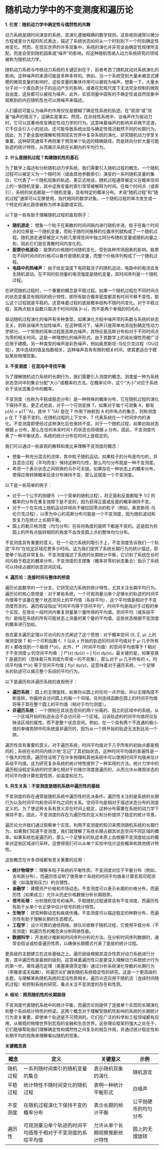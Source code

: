 # 随机动力学中的不变测度和遍历论

**1. 引言：随机动力学中确定性与偶然性的共舞**

动力系统是随时间演变的系统，其演化遵循精确的数学规则。这些规则通常以微分方程或差分方程的形式表达，描述了系统状态如何从一个时刻到下一个时刻确定性地变化。然而，在现实世界的许多现象中，系统的演化并非完全由确定性规律所支配，而是会受到随机因素或“噪声”的影响。将这种随机性纳入动力系统研究的领域被称为随机动力学。

随机动力系统与传统动力系统的关键区别在于，前者考虑了随机扰动对系统演化的影响。这种噪声的来源可能是多种多样的。例如，当一个系统受到大量未被显式建模的微观变量的影响时，这些变量的集体作用可以被视为噪声。想象一下，大量水分子对一个蛋白质分子的运动产生的影响，或者在宏观尺度下无法完全控制的微观自由度，这些都可以被视为噪声。此外，实验测量中固有的不确定性或自然现象中观察到的内在随机性也可以用噪声来描述。

人们最初可能认为噪声的作用仅仅是模糊了确定性系统的轨迹。在“观测”或“测量”噪声的情况下，这确实是事实。然而，在非线性系统中，当噪声作为驱动力时，它可以显著地改变确定性动力学的行为。这意味着噪声的影响并非微不足道，它不仅会引入小的扰动，还可能导致系统出现与确定性情况截然不同的长期行为。因此，为了更全面地理解和预测现实世界中复杂系统的演化，研究随机动力学至关重要。这种研究通常不再侧重于预测单个轨迹的精确路径，而是转向分析大量可能轨迹的统计特性，从而揭示系统在长期内的平均行为。

**2. 什么是随机过程？构建随机性的基石**

为了数学上描述和分析随机动力学系统，我们需要引入随机过程的概念。一个随机过程可以被定义为一个随时间（或由其他参数索引）演变的一系列随机变量的集合，它代表了一个随机现象的轨迹。更正式地说，随机过程通常被定义在概率空间上的一族随机变量，其中这族变量的索引常常被解释为时间。在每个时间点（或索引），系统的状态都是一个随机变量，具有特定的概率分布。术语“随机过程”和“随机过程”通常可以互换使用，指代相同的数学对象。一个随机过程的单次发生或一个特定的演化路径被称为样本函数或实现。

以下是一些有助于理解随机过程的直观例子：

- **随机游走：** 想象一个粒子在离散的时间间隔内进行随机步进。粒子在每个时间点的位移是一个随机变量，而粒子随时间推移的位置序列就构成了一个随机过程。随机游走通常被定义为欧几里得空间中独立同分布随机变量或随机向量之和，因此它们是在离散时间内变化的。
- **股票价格波动：** 股票的价格随时间随机变化，受到各种市场因素的影响。股票在不同时间点的价格可以看作是随机变量，而整个价格序列构成了一个随机过程。
- **电路中的热噪声：** 由于给定温度下电荷载流子的随机运动，电路中的电流会发生随机波动。在不同时刻测量的电流强度是随机变量，其时间序列是一个随机过程。

在研究随机过程时，一个重要的概念是平稳过程。如果一个随机过程在不同时间点的状态变量具有相同的统计特性，即所有联合概率密度都具有时间平移不变性，那么这个过程就是平稳的。这意味着过程的底层概率结构不随时间变化。对于平稳过程，其两点相关函数只取决于时间间隔 |t-s|，而不是两个单独的时间点。

驱动随机过程演化的噪声有多种类型。如果演化方程中噪声项的系数与系统的状态无关，则称该噪声为加性噪声。在这种情况下，噪声只是简单地添加到确定性动力学部分。一个常用的简单过程是高斯白噪声，其特征是高斯分布和对于不同时间点为零的相关时间。这是一种理想化的噪声形式，由于其数学上的易处理性而被广泛应用于建模。另一种类型的噪声是彩色噪声，例如奥恩斯坦-乌伦贝克过程（OU过程），其中连续的值呈指数相关。这种噪声具有有限的相关时间，使其更适合于模拟某些物理现象。

**3. 不变测度：在混沌中寻找平衡**

为了理解随机动力系统的长期行为，我们需要引入测度的概念。测度是一种为系统状态空间中的集合分配“大小”或概率的方法。在概率论中，这个“大小”对应于系统处于该状态集合中的概率。

不变测度（也称为平稳或稳态分布）是一种特殊的概率分布，它在随机过程的演化下保持不变。更正式地说，对于一个可测变换 T，如果对于每个可测集 A，都有 μ(A) = μ(T⁻¹A)，其中 T⁻¹(A) 是在 T 作用下映射到 A 的所有点的集合，则称测度 μ 在 T 下是不变的。在随机过程的上下文中，T 代表系统在一个时间步内的演化。不变测度即使经过这种演化后也保持不变。对于一个随机过程，如果初始状态根据 μ 分布，那么在任何未来时间 t 的状态也将根据 μ 分布。因此，不变测度代表了一种平衡状态，系统的统计分布在时间上是稳定的。

我们可以通过一些直观的解释和类比来理解不变测度的概念：

- 想象一种充分混合的流体，其中粒子随机运动。如果粒子的分布是均匀的，并且混合过程（平均而言）保持这种均匀性，那么均匀分布就是一种不变测度。
- 考虑一个表示状态之间转换的马尔可夫链。如果存在一种状态上的概率分布，使得应用转换概率后该分布保持不变，那么这就是一个不变测度。

以下是一些简单的例子：

- 对于一个公平的抛硬币（一个简单的随机过程），将正面和反面都赋予 1/2 的概率的分布在重复抛掷下是不变的，因为获得正面或反面的概率保持不变。
- 对于一个在实线上随机运动并倾向于被拉回零点的粒子（例如，奥恩斯坦-乌伦贝克过程），以零为中心的高斯分布可能是一个不变测度，因为随机波动和恢复力在统计上长期平衡。
- 圆上的勒贝格测度（均匀分布）在任何角度的旋转下都是不变的。这是因为将圆上的所有点旋转相同的角度不会改变圆上点的整体均匀分布。

不变测度具有重要的意义。在一个动力系统的吸引子上，不变测度告诉我们一个轨迹“平均”在给定区域花费多少时间。这为我们提供了系统长期行为的统计描述，即使单个轨迹非常复杂。不变测度描述了系统的长期统计平衡，它识别了系统在长时间内趋于稳定的概率分布。不变测度的支撑集（概率非零的状态集合）指示了系统可以持续占据的状态空间区域。

**4. 遍历论：连接时间与整体的桥梁**

遍历论是数学的一个分支，它研究动力系统的统计特性，尤其关注长期平均行为。遍历论的核心思想是：对于某些系统，一个可观测量沿单个足够长的轨迹的时间平均值等于该量在整个状态空间上的平均值（系综平均），这个平均值是相对于不变测度而言的。遍历假设指出“时间平均等于空间平均”。时间平均是指对于过程的单个实现，在很长一段时间内重复测量某个量所得的平均值。空间平均（或系综平均）是指在系统的所有可能状态上测量的某个量的平均值，这些状态根据不变测度的概率进行加权。

伯克霍夫遍历定理以可访问的方式阐述了这个思想：对于概率空间 (X, Σ, μ) 上的保测变换 T 和一个可积函数 f，f 沿从 x 开始的轨迹的时间平均值对于 μ-几乎所有的 x 都收敛到一个极限 f*(x)。此外，f*（时间平均值）的空间平均值等于 f 相对于不变测度 μ 的空间平均值：∫ f*(x) dμ(x) = ∫ f(x) dμ(x)。最关键的是，如果变换 T 是遍历的（意味着只有测度为零或一的不变集），那么对于 μ-几乎所有的 x，时间平均值 f*(x) 等于空间平均值 ∫ f(y) dμ(y)。这意味着对于遍历系统，一个足够长的轨迹可以揭示整个系综的平均行为。

以下是遍历和非遍历系统的直观例子：

- **遍历系统：** 圆上的无理旋转。如果你从圆上的任何一点开始，并以无理角度不断旋转，你最终会访问圆上的每一个邻域。任何连续函数在圆上的时间平均值将等于其在整个圆上的平均值（相对于均匀测度）。
- **非遍历系统：** 一个限制在其状态空间的两个分离的、孤立的区域中的系统。从一个区域开始的轨迹永远不会访问另一个区域。沿该轨迹的时间平均值将仅反映该区域的属性，而不是整个状态空间。例如，在一个具有两个不连通的极小值的单维势阱中的系统是非遍历的，因为从一个阱开始的轨迹无法到达另一个阱。

遍历性具有重要的意义。对于遍历系统，时间平均值对于几乎所有的初始点都是相同的；系统在长时间内统计地“忘记”了其初始状态。这种时间平均值的普遍性是一个强大的性质。遍历性证明了在许多物理和其他系统中可以使用时间平均值来估计系综平均值。这为研究复杂系统的统计特性提供了一种实用的方法。统计力学中的遍历假设假定系统的时空演化相对于刘维尔测度是遍历的，从而允许从微观状态的时间平均值计算宏观性质，如温度和压力。

**5. 共生关系：不变测度是随机系统中遍历性的基础**

不变测度的存在通常是随机系统中遍历性的先决条件。遍历性关注的是系统的长期行为以及时间平均和空间平均之间的关系。空间平均是相对于描述状态分布的测度定义的。为了使这种关系有意义并在时间上稳定，这种分布需要在系统的动力学下保持不变。因此，不变测度的存在为遍历性的定义和分析提供了稳定的统计背景。

遍历论允许我们通过观察单个实现，利用不变测度的知识来预测随机系统的长期行为。如果我们知道不变测度，我们就理解了系统长期占据其状态空间不同区域的概率。如果系统也是遍历的，那么一个足够长的轨迹本质上会根据不变测度给出的概率对这些区域进行采样。这使得我们可以从单个实验中估计这些概率和其他统计特性。

这些概念在许多领域都有至关重要的应用：

- **统计物理学：** 理解多粒子系统的平衡性质。不变测度对应于平衡分布（例如，吉布斯分布），而遍历性证明了使用单个系统的时间平均值来计算宏观可观测量（如温度和压力）的合理性。
- **金融学：** 建模资产价格和市场动态。不变测度可以表示长期的价格分布，而遍历性（如果成立）允许从历史价格数据分析长期趋势。
- **信号处理：** 分析随机信号和噪声。平稳随机过程通常具有不变测度，而遍历性有助于从单个长记录中估计信号的统计特性。
- **生物学：** 研究种群动态和疾病传播。不变测度可以描述稳定的种群分布，而遍历性有助于理解长期的生态模式。
- **工程学：** 设计可靠的通信网络。排队论依赖于随机过程，它使用平稳分布（不变测度）和遍历性的概念来分析网络性能。
- **数据科学：** 开发统计推断和时间序列分析的方法。在分析时间序列数据时，通常会假设或检查遍历性质，以确保长期模式代表了底层的统计过程。

更高级的主题建立在这些基础之上。遍历层级根据其混合性质对动力系统进行分类，其中遍历性是最弱的级别。这意味着遍历性只是更深入理解动力系统统计行为的第一步。乘性遍历定理（奥塞莱德茨定理）通过分析系统演化导数的长期行为（李雅普诺夫指数），将遍历论扩展到随机系统稳定性的研究。这是一个更高级的主题，与理解某些随机系统的混沌性质相关。遍历论还应用于随机流（连续时间随机过程）和控制系统的研究，重点关注不变测度的存在和性质。

**6. 结论：照亮随机性的长期路径**

不变测度代表随机系统中的统计平衡，而遍历论则提供了连接单个实现的长期演化和整个系综统计特性的桥梁。这两个概念对于理解受随机性影响的系统的长期统计行为至关重要，即使单个轨迹是不可预测的。它们在广泛的科学和工程领域都有应用，从微观的物理世界到宏观的金融和生态世界。这些理论框架的强大之处在于，它们能够帮助我们理解确定性和偶然性之间复杂的相互作用，并通过统计稳定性和长期平均的视角来理解看似随机的现象。

**关键概念表**

| **概念** | **定义**                                                     | **关键意义**                   | **示例**             |
| -------- | ------------------------------------------------------------ | ------------------------------ | -------------------- |
| 随机过程 | 一系列随时间索引的随机变量的集合                             | 表示随机现象的演化             | 随机游走             |
| 平稳过程 | 统计特性不随时间变化的随机过程                               | 表明一种统计平衡形式           | 白噪声               |
| 不变测度 | 在随机过程演化下保持不变的概率分布                           | 表示长期的统计平衡             | 公平抛硬币的均匀分布 |
| 遍历性   | 可观测量沿单个轨迹的时间平均值等于相对于不变测度的系综平均值 | 允许从单个长期观察推断统计特性 | 圆上的无理旋转       |